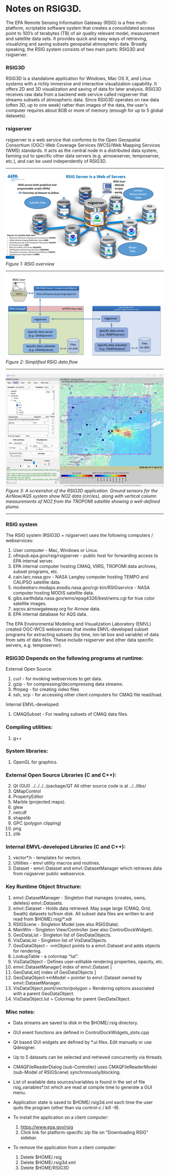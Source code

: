 # Notes on RSIG3D.

The EPA Remote Sensing Information Gateway (RSIG) is a free multi-platform, scriptable software system that creates a consolidated access point to 100’s of terabytes (TB) of air quality relevant model, measurement and satellite data sets. It provides quick and easy ways of retrieving, visualizing and saving subsets geospatial atmospheric data. Broadly speaking, the RSIG system consists of two main parts: RSIG3D and rsigserver.

### RSIG3D
RSIG3D is a standalone application for Windows, Mac OS X, and Linux systems with a richly immersive and interactive visualization capability. It offers 2D and 3D visualization and saving of data for later analysis. RSIG3D receives raw data from a backend web service called rsigserver that streams subsets of atmospheric data. Since RSIG3D operates on raw data (often 3D, up to one week) rather than images of the data, the user's computer requires about 8GB or more of memory (enough for up to 5 global datasets).

### rsigserver
rsigserver is a web service that conforms to the Open Geospatial Consortium (OGC)-Web Coverage Services (WCS)/Web Mapping Services (WMS) standards. It acts as the central node in a distributed data system, fanning out to specific other data servers (e.g. airnowserver, temposerver, etc.), and can be used independently of RSIG3D.

---
 ![](markdown_assets/rsig_overview.png "Figure 1") 
 *Figure 1: RSIG overview*

---
![](markdown_assets/rsig_dataflow_simple.png "Figure 2")
*Figure 2: Simplified RSIG data flow*

---
![](markdown_assets/rsig3d.png "Figure 3")
*Figure 3: A screenshot of the RSIG3D application. Ground sensors for the AirNow/AQS system show NO2 data (circles), along with vertical column measurements of NO2 from the TROPOMI satellite showing a well-defined plume.*

---

### RSIG system
The RSIG system (RSIG3D + rsigserver) uses the following computers / webservices:
  1. User computer - Mac, Windows or Linux.
  2. ofmpub.epa.gov/rsig/rsigserver - public host for forwarding access to EPA internal server.
  3. EPA internal computer hosting CMAQ, VIIRS, TROPOMI data archives, subset programs, etc.
  4. cain.larc.nasa.gov - NASA Langley computer hosting TEMPO and CALIPSO satellite data.
  5. modwebsrv.modaps.eosdis.nasa.gov/cgi-bin/RSIGservice - NASA computer hosting MODIS satellite data.
  6. gibs.earthdata.nasa.gov/wms/epsg4326/best/wms.cgi for true color satellite images.
  7. aqcsv.airnowgateway.org for Airnow data.
  8. EPA internal database for AQS data.
  
The EPA Environmental Modeling and Visualization Laboratory (EMVL) created OGC-WCS webservices that invoke EMVL-developed subset programs for extracting subsets (by time, lon-lat box and variable) of data from sets of data files. These include rsigserver and other data specific servers, e.g. temposerver).

### RSIG3D Depends on the following programs at runtime:  

External Open Source:
  1. curl - for invoking webservices to get data.
  2. gzip - for compressing/decompressing data streams.
  3. ffmpeg - for creating video files
  4. ssh, scp - for accessing other client computers for CMAQ file read/load.  
  
Internal EMVL-developed:
  1. CMAQSubset - For reading subsets of CMAQ data files.

### Compiling utilities:  
  1. g++
  
### System libraries:
  1. OpenGL for graphics.  
  
### External Open Source Libraries (C and C++):  

  2. Qt (GUI) ../../../../package/QT
  All other source code is at ../../libs/ 
  3. QMapControl
  4. PropertyEditor
  5. Marble (projected maps).
  6. glew
  7. netcdf
  8. shapelib
  9. GPC (polygon clipping)
  10. png
  11. zlib
  
### Internal EMVL-developed Libraries (C and C++):  
  1. vector*.h - templates for vectors.
  2. Utilities - emvl utility macros and routines.
  3. Dataset - emvl::Dataset and emvl::DatasetManager which retrieves data from rsigserver public webservice.

### Key Runtime Object Structure:  

  1. emvl::DatasetManager - Singleton that manages (creates, owns, deletes) emvl::Datasets.
  2. emvl::Dataset - Holds data retrieved. May page large (CMAQ, Grid, Swath) datasets to/from disk. All subset data files are written to and read from $HOME/.rsig/\*.xdr
  3. RSIGScene - Singleton Model (see also RSIGState).
  4. MainWin - Singleton View/Controller (see also ControlDockWidget).
  5. GeoDataList - Singleton list of GeoDataObjects.
  6. VisDataList - Singleton list of VisDataObjects.
  7. GeoDataObject - ->mObject points to a emvl::Dataset and adds objects for rendering.
  8. LookupTable - a colormap "lut".
  9. VisDataObject - Defines user-editable rendering properties, opacity, etc.
  10. emvl::DatasetManager\[ index of emvl::Dataset \]
  11. GeoDataList\[ index of GeoDataObjects \]
  12. GeoDataObject->mModel = pointer to emvl::Dataset owned by emvl::DatasetManager.
  13. VisDataObject.point/vector/polygon = Rendering options associated with a parent GeoDataObject.
  14. VisDataObject.lut = Colormap for parent GeoDataObject.
 
 ### Misc notes:  
  - Data streams are saved to disk in the $HOME/.rsig directory.
  - GUI event functions are defined in ControlDockWidgets_slots.cpp
  - Qt based GUI widgets are defined by \*.ui files. Edit manually or use Qdesigner.
  - Up to 5 datasets can be selected and retrieved concurrently via threads.
  - CMAQFileReaderDialog (sub-Controller) uses CMAQFileReaderModel (sub-Model of RSIGScene) synchronously/blocking. 
  - List of available data sources/variables is found in the set of file rsig_variables\*.txt which are read at compile time to generate a GUI menu.
  - Application state is saved to $HOME/.rsig3d.xml each time the user quits the program (other than via control-c / kill -9).

  - To install the application on a client computer:
    1. https://www.epa.gov/rsig
    2. Click link for platform-specific zip file on "Downloading RSIG" sidebar.

  - To remove the application from a client computer:
    1. Delete $HOME/.rsig
    2. Delete $HOME/.rsig3d.xml
    3. Delete $HOME/RSIG3D


